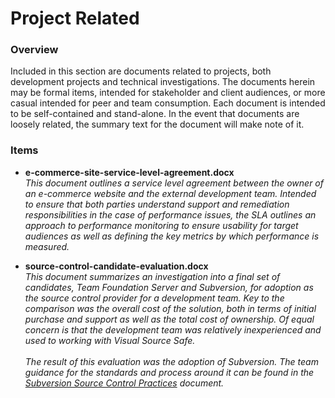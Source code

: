 # Project Related #

### Overview ###

Included in this section are documents related to projects, both development projects and technical investigations.  The documents herein may be formal items, intended for stakeholder and client audiences, or more casual intended for peer and team consumption.  Each document is intended to be self-contained and stand-alone.  In the event that documents are loosely related, the summary text for the document will make note of it. 

### Items ###

* **e-commerce-site-service-level-agreement.docx**
  <br />_This document outlines a service level agreement between the owner of an e-commerce website and the external development team.  Intended to ensure that both parties understand support and remediation responsibilities in the case of performance issues, the SLA outlines an approach to performance monitoring to ensure usability for target audiences as well as defining the key metrics by which performance is measured._
  
* **source-control-candidate-evaluation.docx**
  <br />_This document summarizes an investigation into a final set of candidates, Team Foundation Server and Subversion, for adoption as the source control provider for a development team.  Key to the comparison was the overall cost of the solution, both in terms of initial purchase and support as well as the total cost of ownership.  Of equal concern is that the development team was relatively inexperienced and used to working with Visual Source Safe._<br />
  <br />_The result of this evaluation was the adoption of Subversion.  The team guidance for the standards and process around it can be found in the [Subversion Source Control Practices](../development-team-guidance/subversion-source-control-practices.docx "Subversion Source Control Practices") document._
  
